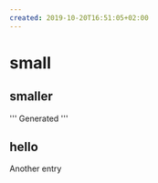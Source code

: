 ```yaml
---
created: 2019-10-20T16:51:05+02:00
---
```


#   small
##  smaller
''' Generated
'''

## hello
Another entry
